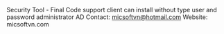 Security Tool - Final
Code support client can install without type user and password administrator AD 
Contact: micsoftvn@hotmail.com
Website: micsoftvn.com

